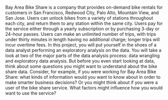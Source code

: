  Bay Area Bike Share is a company that provides on-demand bike rentals for customers in San Francisco, Redwood City, Palo Alto, Mountain View, and San Jose. 
  Users can unlock bikes from a variety of stations throughout each city, and return them to any station within the same city.  Users pay for the service either through a yearly subscription or by purchasing 3-day or 24-hour passes. Users can make an unlimited number of trips, with trips under thirty minutes in length having no additional charge; longer trips will incur overtime fees. In this project, you will put yourself in the shoes of a data analyst performing an exploratory analysis on the data. You will take a look at two of the major parts of the data analysis process: data wrangling and exploratory data analysis. 
  But before you even start looking at data, think about some questions you might want to understand about the bike share data. Consider, for example, if you were working for Bay Area Bike Share: what kinds of information would you want to know about in order to make smarter business decisions? Or you might think about if you were a user of the bike share service. What factors might influence how you would want to use the service?
